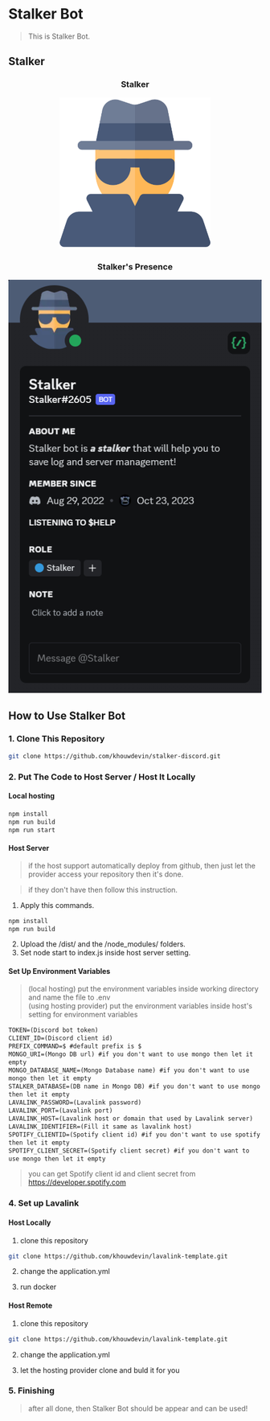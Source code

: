 # Stalker Bot

> This is Stalker Bot.

## Stalker

<h3 align="center">Stalker</h3>

<div align="center">
  <img src="https://github.com/khouwdevin/stalker-discord/blob/master/images/spy.png" height="300px"/>
</div>

<h3 align="center">Stalker's Presence</h3>

<div align="center">
  <img src="https://github.com/khouwdevin/stalker-discord/blob/master/images/stalker-presence.png"/>
</div>

## How to Use Stalker Bot

### 1. Clone This Repository

```sh
git clone https://github.com/khouwdevin/stalker-discord.git
```

### 2. Put The Code to Host Server / Host It Locally

#### Local hosting

```node
npm install
npm run build
npm run start
```

#### Host Server

> if the host support automatically deploy from github, then just let the provider access your repository then it's done.

> if they don't have then follow this instruction.

1. Apply this commands.
```node
npm install
npm run build
```

2. Upload the /dist/ and the /node_modules/ folders.
3. Set node start to index.js inside host server setting.

#### Set Up Environment Variables

> (local hosting) put the environment variables inside working directory and name the file to .env <br/>
> (using hosting provider) put the environment variables inside host's setting for environment variables

```env
TOKEN=(Discord bot token)
CLIENT_ID=(Discord client id)
PREFIX_COMMAND=$ #default prefix is $
MONGO_URI=(Mongo DB url) #if you don't want to use mongo then let it empty
MONGO_DATABASE_NAME=(Mongo Database name) #if you don't want to use mongo then let it empty
STALKER_DATABASE=(DB name in Mongo DB) #if you don't want to use mongo then let it empty
LAVALINK_PASSWORD=(Lavalink password)
LAVALINK_PORT=(Lavalink port)
LAVALINK_HOST=(Lavalink host or domain that used by Lavalink server)
LAVALINK_IDENTIFIER=(Fill it same as lavalink host)
SPOTIFY_CLIENTID=(Spotify client id) #if you don't want to use spotify then let it empty
SPOTIFY_CLIENT_SECRET=(Spotify client secret) #if you don't want to use mongo then let it empty
```

> you can get Spotify client id and client secret from https://developer.spotify.com

### 4. Set up Lavalink

#### Host Locally

1. clone this repository
```sh
git clone https://github.com/khouwdevin/lavalink-template.git
```

2. change the application.yml

3. run docker

#### Host Remote

1. clone this repository
```sh
git clone https://github.com/khouwdevin/lavalink-template.git
```

2. change the application.yml

3. let the hosting provider clone and buld it for you

### 5. Finishing

> after all done, then Stalker Bot should be appear and can be used!
